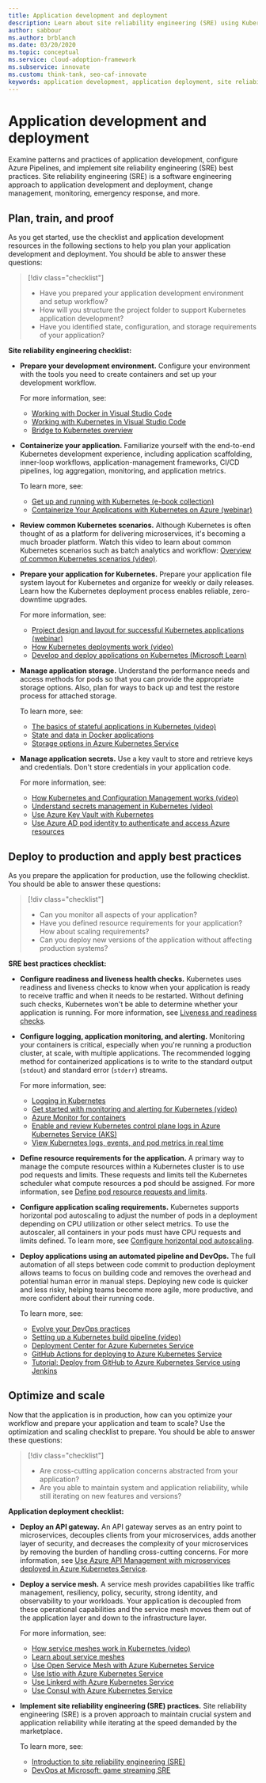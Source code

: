 ```yaml
---
title: Application development and deployment
description: Learn about site reliability engineering (SRE) using Kubernetes in the Cloud Adoption Framework for application development and deployment.
author: sabbour
ms.author: brblanch
ms.date: 03/20/2020
ms.topic: conceptual
ms.service: cloud-adoption-framework
ms.subservice: innovate
ms.custom: think-tank, seo-caf-innovate
keywords: application development, application deployment, site reliability engineering
---
```


<!-- cSpell:ignore autoscaler Istio Linkerd -->

# Application development and deployment

Examine patterns and practices of application development, configure Azure Pipelines, and implement site reliability engineering (SRE) best practices. Site reliability engineering (SRE) is a software engineering approach to application development and deployment, change management, monitoring, emergency response, and more.

## Plan, train, and proof

As you get started, use the checklist and application development resources in the following sections to help you plan your application development and deployment. You should be able to answer these questions:

> [!div class="checklist"]
>
> - Have you prepared your application development environment and setup workflow?
> - How will you structure the project folder to support Kubernetes application development?
> - Have you identified state, configuration, and storage requirements of your application?

<!-- docutune:casing "AAD Pod Identity" -->

**Site reliability engineering checklist:**

- **Prepare your development environment.** Configure your environment with the tools you need to create containers and set up your development workflow.

  For more information, see:
  - [Working with Docker in Visual Studio Code](https://code.visualstudio.com/docs/containers/overview)
  - [Working with Kubernetes in Visual Studio Code](https://code.visualstudio.com/docs/azure/kubernetes)
  - [Bridge to Kubernetes overview](/visualstudio/containers/overview-bridge-to-kubernetes)

- **Containerize your application.** Familiarize yourself with the end-to-end Kubernetes development experience, including application scaffolding, inner-loop workflows, application-management frameworks, CI/CD pipelines, log aggregation, monitoring, and application metrics.

  To learn more, see:
  - [Get up and running with Kubernetes (e-book collection)](https://azure.microsoft.com/resources/containerize-your-apps-with-docker-and-kubernetes/)
  - [Containerize Your Applications with Kubernetes on Azure (webinar)](https://info.microsoft.com/AU-AzureApp-WBNR-FY20-11Nov-12-ContainerizeYourApplicationswithKubernetesonAzure-SRDEM10557_LP02OnDemandRegistration-ForminBody.html)

- **Review common Kubernetes scenarios.** Although Kubernetes is often thought of as a platform for delivering microservices, it's becoming a much broader platform. Watch this video to learn about common Kubernetes scenarios such as batch analytics and workflow: [Overview of common Kubernetes scenarios (video)](https://www.youtube.com/watch?list=PLLasX02E8BPCrIhFrc_ZiINhbRkYMKdPT&v=zd8vYhrFXp4&index=7).

- **Prepare your application for Kubernetes.** Prepare your application file system layout for Kubernetes and organize for weekly or daily releases. Learn how the Kubernetes deployment process enables reliable, zero-downtime upgrades.

  For more information, see:
  - [Project design and layout for successful Kubernetes applications (webinar)](https://info.microsoft.com/ww-OnDemandRegistration-successful-kubernetes-applications-webinar.html)
  - [How Kubernetes deployments work (video)](https://www.youtube.com/watch?list=PLLasX02E8BPCrIhFrc_ZiINhbRkYMKdPT&v=mNK14yXIZF4&index=3)
  - [Develop and deploy applications on Kubernetes (Microsoft Learn)](/learn/paths/develop-deploy-applications-kubernetes/)

- **Manage application storage.** Understand the performance needs and access methods for pods so that you can provide the appropriate storage options. Also, plan for ways to back up and test the restore process for attached storage.

  To learn more, see:

  - [The basics of stateful applications in Kubernetes (video)](https://www.youtube.com/watch?list=PLLasX02E8BPCrIhFrc_ZiINhbRkYMKdPT&v=GieXzb91I40&index=9)
  - [State and data in Docker applications](/dotnet/architecture/microservices/architect-microservice-container-applications/docker-application-state-data)
  - [Storage options in Azure Kubernetes Service](/azure/aks/operator-best-practices-storage)

- **Manage application secrets.** Use a key vault to store and retrieve keys and credentials. Don't store credentials in your application code.

  For more information, see:
  - [How Kubernetes and Configuration Management works (video)](https://www.youtube.com/watch?list=PLLasX02E8BPCrIhFrc_ZiINhbRkYMKdPT&v=vRcQOZLnKUk&index=11)
  - [Understand secrets management in Kubernetes (video)](https://www.youtube.com/watch?list=PLLasX02E8BPCrIhFrc_ZiINhbRkYMKdPT&v=KmhM33j5WYk&index=10)
  - [Use Azure Key Vault with Kubernetes](https://github.com/azure/kubernetes-keyvault-flexvol)
  - [Use Azure AD pod identity to authenticate and access Azure resources](https://github.com/azure/aad-pod-identity)

## Deploy to production and apply best practices

As you prepare the application for production, use the following checklist. You should be able to answer these questions:

> [!div class="checklist"]
>
> - Can you monitor all aspects of your application?
> - Have you defined resource requirements for your application? How about scaling requirements?
> - Can you deploy new versions of the application without affecting production systems?

<!-- -->

**SRE best practices checklist:**

- **Configure readiness and liveness health checks.** Kubernetes uses readiness and liveness checks to know when your application is ready to receive traffic and when it needs to be restarted. Without defining such checks, Kubernetes won't be able to determine whether your application is running. For more information, see [Liveness and readiness checks](https://kubernetes.io/docs/tasks/configure-pod-container/configure-liveness-readiness-startup-probes/).

- **Configure logging, application monitoring, and alerting.** Monitoring your containers is critical, especially when you're running a production cluster, at scale, with multiple applications. The recommended logging method for containerized applications is to write to the standard output (`stdout`) and standard error (`stderr`) streams.

  For more information, see:
  - [Logging in Kubernetes](https://kubernetes.io/docs/concepts/cluster-administration/logging/)
  - [Get started with monitoring and alerting for Kubernetes (video)](https://www.youtube.com/watch?list=PLLasX02E8BPCrIhFrc_ZiINhbRkYMKdPT&v=W7aN_z-cyUw&index=16)
  - [Azure Monitor for containers](/azure/azure-monitor/containers/container-insights-overview)
  - [Enable and review Kubernetes control plane logs in Azure Kubernetes Service (AKS)](/azure/aks/view-control-plane-logs)
  - [View Kubernetes logs, events, and pod metrics in real time](/azure/azure-monitor/containers/container-insights-livedata-overview)

- **Define resource requirements for the application.** A primary way to manage the compute resources within a Kubernetes cluster is to use pod requests and limits. These requests and limits tell the Kubernetes scheduler what compute resources a pod should be assigned. For more information, see [Define pod resource requests and limits](/azure/aks/developer-best-practices-resource-management#define-pod-resource-requests-and-limits).

- **Configure application scaling requirements.** Kubernetes supports horizontal pod autoscaling to adjust the number of pods in a deployment depending on CPU utilization or other select metrics. To use the autoscaler, all containers in your pods must have CPU requests and limits defined. To learn more, see [Configure horizontal pod autoscaling](/azure/aks/tutorial-kubernetes-scale#autoscale-pods).

- **Deploy applications using an automated pipeline and DevOps.** The full automation of all steps between code commit to production deployment allows teams to focus on building code and removes the overhead and potential human error in manual steps. Deploying new code is quicker and less risky, helping teams become more agile, more productive, and more confident about their running code.

  To learn more, see:
  - [Evolve your DevOps practices](/learn/paths/evolve-your-devops-practices/)
  - [Setting up a Kubernetes build pipeline (video)](https://www.youtube.com/watch?list=PLLasX02E8BPCrIhFrc_ZiINhbRkYMKdPT&v=5irsAdKoEBU&index=6)
  - [Deployment Center for Azure Kubernetes Service](/azure/aks/deployment-center-launcher)
  - [GitHub Actions for deploying to Azure Kubernetes Service](/azure/aks/kubernetes-action)
  - [Tutorial: Deploy from GitHub to Azure Kubernetes Service using Jenkins](/azure/developer/jenkins/deploy-from-github-to-aks)

## Optimize and scale

Now that the application is in production, how can you optimize your workflow and prepare your application and team to scale? Use the optimization and scaling checklist to prepare. You should be able to answer these questions:

> [!div class="checklist"]
>
> - Are cross-cutting application concerns abstracted from your application?
> - Are you able to maintain system and application reliability, while still iterating on new features and versions?

<!-- docutune:casing Consul -->

**Application deployment checklist:**

- **Deploy an API gateway.** An API gateway serves as an entry point to microservices, decouples clients from your microservices, adds another layer of security, and decreases the complexity of your microservices by removing the burden of handling cross-cutting concerns. For more information, see [Use Azure API Management with microservices deployed in Azure Kubernetes Service](/azure/api-management/api-management-kubernetes).

- **Deploy a service mesh.** A service mesh provides capabilities like traffic management, resiliency, policy, security, strong identity, and observability to your workloads. Your application is decoupled from these operational capabilities and the service mesh moves them out of the application layer and down to the infrastructure layer.

  For more information, see:
  - [How&nbsp;service&nbsp;meshes&nbsp;work&nbsp;in&nbsp;Kubernetes&nbsp;(video)](https://www.youtube.com/watch?list=PLLasX02E8BPCrIhFrc_ZiINhbRkYMKdPT&v=izVWk7rYqWI&index=15) <br>
  - [Learn about service meshes](/azure/aks/servicemesh-about)
  - [Use Open Service Mesh with Azure Kubernetes Service](/azure/aks/servicemesh-osm-about)
  - [Use Istio with Azure Kubernetes Service](/azure/aks/servicemesh-istio-about)
  - [Use Linkerd with Azure Kubernetes Service](/azure/aks/servicemesh-linkerd-about)
  - [Use Consul with Azure Kubernetes Service](/azure/aks/servicemesh-consul-about)

- **Implement site reliability engineering (SRE) practices.** Site reliability engineering (SRE) is a proven approach to maintain crucial system and application reliability while iterating at the speed demanded by the marketplace.

  To learn more, see:
  - [Introduction to site reliability engineering (SRE)](/learn/modules/intro-to-site-reliability-engineering/)
  - [DevOps at Microsoft: game streaming SRE](https://azure.microsoft.com/resources/devops-at-microsoft-game-streaming-sre/)
